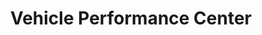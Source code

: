 ---
title: "Vehicle Performance Center"
url: /phoenix/vehicle-performance-center/
shop: Autowerkstatt
---